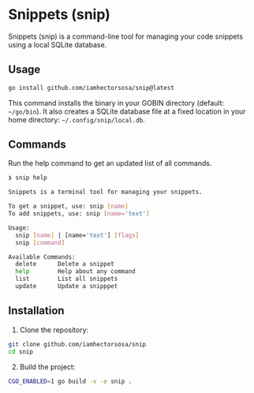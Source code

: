 # Snippets (snip)

Snippets (snip) is a command-line tool for managing your code snippets using a local SQLite database.

## Usage

```bash
go install github.com/iamhectorsosa/snip@latest
```

This command installs the binary in your GOBIN directory (default: `~/go/bin`). It also creates a SQLite database file at a fixed location in your home directory: `~/.config/snip/local.db`.

## Commands

Run the help command to get an updated list of all commands.

```bash
❯ snip help

Snippets is a terminal tool for managing your snippets.

To get a snippet, use: snip [name]
To add snippets, use: snip [name='text']

Usage:
  snip [name] | [name='text'] [flags]
  snip [command]

Available Commands:
  delete      Delete a snippet
  help        Help about any command
  list        List all snippets
  update      Update a snipppet
```

## Installation

1. Clone the repository:

```bash
git clone github.com/iamhectorsosa/snip
cd snip
```

2. Build the project:

```bash
CGO_ENABLED=1 go build -v -o snip .
```
